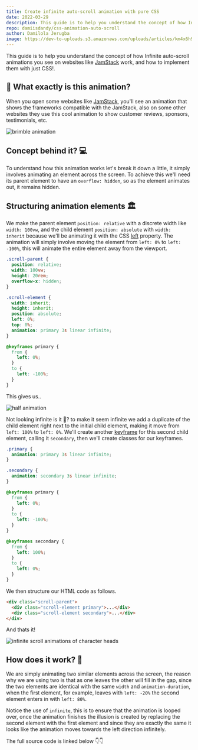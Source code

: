```yaml
---
title: Create infinite auto-scroll animation with pure CSS
date: 2022-03-29
description: This guide is to help you understand the concept of how Infinite auto-scroll animations you see on websites like JamStack work, and how to implement them with just CSS!.
repo: damiisdandy/css-animation-auto-scroll
author: Damilola Jerugba
image: https://dev-to-uploads.s3.amazonaws.com/uploads/articles/km4x6h98qa6ya5fe1sym.png
---
```


This guide is to help you understand the concept of how Infinite auto-scroll animations you see on websites like [JamStack](https://jamstack.org/) work, and how to implement them with just CSS!.

## 🤨 What exactly is this animation?

When you open some websites like [JamStack](https://jamstack.org/), you'll see an animation that shows the frameworks compatible with the JamStack, also on some other websites they use this cool animation to show customer reviews, sponsors, testimonials, etc.

![brimble animation](https://dev-to-uploads.s3.amazonaws.com/uploads/articles/xc6zt1o0e8d4krvdvk6b.gif)

## Concept behind it? 💻

To understand how this animation works let's break it down a little, it simply involves animating an element across the screen. To achieve this we'll need its parent element to have an `overflow: hidden`, so as the element animates out, it remains hidden.

## Structuring animation elements 🏛

We make the parent element `position: relative` with a discrete width like `width: 100vw`, and the child element `position: absolute` with `width: inherit` because we'll be animating it with the CSS [left](https://developer.mozilla.org/en-US/docs/Web/CSS/left) property. The animation will simply involve moving the element from `left: 0%` to `left: -100%`, this will animate the entire element away from the viewport.

```css
.scroll-parent {
  position: relative;
  width: 100vw;
  height: 20rem;
  overflow-x: hidden;
}

.scroll-element {
  width: inherit;
  height: inherit;
  position: absolute;
  left: 0%;
  top: 0%;
  animation: primary 3s linear infinite;
}

@keyframes primary {
  from {
    left: 0%;
  }
  to {
    left: -100%;
  }
}
```

This gives us..

![half animation](https://dev-to-uploads.s3.amazonaws.com/uploads/articles/svlh5qbrlowt0hs1m36k.gif)

Not looking infinite is it 😬? to make it seem infinite we add a duplicate of the child element right next to the initial child element, making it move from `left: 100%` to `left: 0%`.
We'll create another [keyframe](https://developer.mozilla.org/en-US/docs/Web/CSS/@keyframes) for this second child element, calling it `secondary`, then we'll create classes for our keyframes.

```css
.primary {
  animation: primary 3s linear infinite;
}

.secondary {
  animation: secondary 3s linear infinite;
}

@keyframes primary {
  from {
    left: 0%;
  }
  to {
    left: -100%;
  }
}

@keyframes secondary {
  from {
    left: 100%;
  }
  to {
    left: 0%;
  }
}
```

We then structure our HTML code as follows.

```html
<div class="scroll-parent">
  <div class="scroll-element primary">...</div>
  <div class="scroll-element secondary">...</div>
</div>
```

And thats it!

![infinite scroll animations of character heads](https://dev-to-uploads.s3.amazonaws.com/uploads/articles/ce58kt2yvj7jyst1sl69.gif)

## How does it work? 🤔

We are simply animating two similar elements across the screen, the reason why we are using two is that as one leaves the other will fill in the gap, since the two elements are identical with the same `width` and `animation-duration`, when the first element, for example, leaves with `left: -20%` the second element enters in with `left: 80%`.

Notice the use of `infinite`, this is to ensure that the animation is looped over, once the animation finishes the illusion is created by replacing the second element with the first element and since they are exactly the same it looks like the animation moves towards the left direction infinitely.

The full source code is linked below 👇👇
